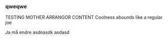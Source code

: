 ### qweqwe
TESTING MOTHER ARRANGOR CONTENT
Coolness abounds like a regular joe

Ja må endre asdnasdk asdasd